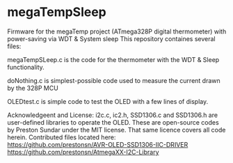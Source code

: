 # megaTempSleep
Firmware for the megaTemp project (ATmega328P digital thermometer) with power-saving via WDT &amp; System sleep
This repository containes several files:

megaTempSLeep.c is the code for the thermometer with the WDT & Sleep functionality.

doNothing.c is simplest-possible code used to measure the current drawn by the 328P MCU

OLEDtest.c is simple code to test the OLED with a few lines of display. 

Acknowledgeent and License: i2c.c, ic2.h, SSD1306.c and SSD1306.h are user-defined libraries to operate the OLED. These are open-source codes by Preston Sundar under the MIT license. That same licence covers all code herein. Contributed files located here:  
https://github.com/prestonsn/AVR-OLED-SSD1306-IIC-DRIVER
https://github.com/prestonsn/AtmegaXX-I2C-Library

